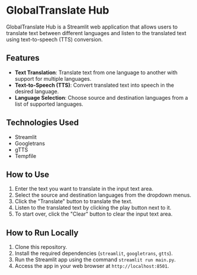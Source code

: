 # GlobalTranslate Hub

GlobalTranslate Hub is a Streamlit web application that allows users to translate text between different languages and listen to the translated text using text-to-speech (TTS) conversion.

## Features
- **Text Translation**: Translate text from one language to another with support for multiple languages.
- **Text-to-Speech (TTS)**: Convert translated text into speech in the desired language.
- **Language Selection**: Choose source and destination languages from a list of supported languages.

## Technologies Used
- Streamlit
- Googletrans
- gTTS
- Tempfile

## How to Use
1. Enter the text you want to translate in the input text area.
2. Select the source and destination languages from the dropdown menus.
3. Click the "Translate" button to translate the text.
4. Listen to the translated text by clicking the play button next to it.
5. To start over, click the "Clear" button to clear the input text area.

## How to Run Locally
1. Clone this repository.
2. Install the required dependencies (`streamlit`, `googletrans`, `gtts`).
3. Run the Streamlit app using the command `streamlit run main.py`.
4. Access the app in your web browser at `http://localhost:8501`.
